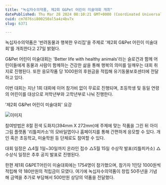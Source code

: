 ```yaml
---
title: "녹십자수의약품, 제2회 G&Pet 어린이 미술대회 개최"
datePublished: Thu Mar 28 2024 08:10:21 GMT+0000 (Coordinated Universal Time)
cuid: cm7076si800250al5a4z4bv7x
slug: 6371

---
```



녹십자수의약품은 '반려동물과 행복한 우리집'을 주제로 '제2회 G&Pet 어린이 미술대회'를 개최한다고 27일 밝혔다.

G&Pet 어린이 미술대회는 'Better life with healthy animals'라는 슬로건과 함께 어린이들에게 동물과 사람이 함께하는 건강한 삶을 통해 행복의 의미를 일깨우는 대회 취지로 진행된다. 또한 응모작품 당 1000원의 후원금을 적립해 유기동물보호센터에 전달하고 있다.

이번 대회는 지난 1회 대회에 이어 참가비 없이 무료로 진행되며, 초등학생 및 동일 연령의 어린이를 대상으로 저학년부와 고학년부로 나눠 진행한다.

'제2회 G&Pet 어린이 미술대회' 요강

![이미지](https://cdn.hashnode.com/res/hashnode/image/upload/v1739261158897/bb7b027f-b39c-4961-afff-291204c70d6e.jpeg)

참여방법은 8절 흰색 도화지(394mm X 272mm)에 주제에 맞는 작품을 그린 뒤 아이 그림 플랫폼 '리틀피카소'의 모바일앱이나 홈페이지를 통해 간편하게 응모할 수 있다. 개인 혹은 초등학교, 미술학원 등 단체로도 참여할 수 있다.

대회 일정은 △4월 1일~30일까지 온라인 접수 △5월 15일 수상작 발표(리틀피카소) △수상식 일정은 추후 공지 발표로 진행된다.

한편 제1회 G&PET어린이 미술대회에는 1754명이 참가했으며, 참가자 1인당 1000원씩 적립해 약 180만원의 적립금이 모였다. 여기에 녹십자수의약품이 창립 50주년을 기념해 금액을 추가로 부담해서 500만원 상당의 약품을 전달했다.